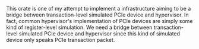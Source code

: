 This crate is one of my attempt to implement a infrastructure aiming to be a bridge
between transaction-level simulated PCIe device and hypervisor. In fact, common
hypervisor's implementation of PCIe devices are simply some kind of register-level
simulation. We need a bridge between transaction-level simulated PCIe device and
hypervisor since this kind of simulated device only speaks PCIe transaction packet.